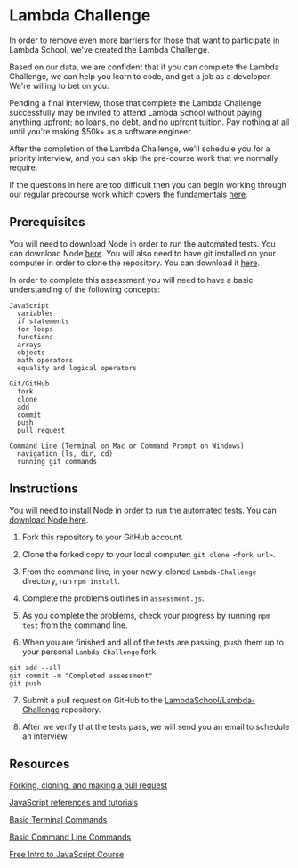 # Lambda Challenge 

In order to remove even more barriers for those that want to participate in Lambda School, we've created the Lambda Challenge.

Based on our data, we are confident that if you can complete the Lambda Challenge, we can help you learn to code, and get a job as a developer. We're willing to bet on you.

Pending a final interview, those that complete the Lambda Challenge successfully may be invited to attend Lambda School without paying anything upfront; no loans, no debt, and no upfront tuition. 
Pay nothing at all until you're making $50k+ as a software engineer.

After the completion of the Lambda Challenge, we'll schedule you for a priority interview, and you can skip the pre-course work that we normally require.

If the questions in here are too difficult then you can begin working through our regular precourse work which covers the fundamentals [here](https://github.com/LambdaSchool/Precourse).

## Prerequisites

You will need to download Node in order to run the automated tests.  You can download Node [here](https://nodejs.org/en/download/).
You will also need to have git installed on your computer in order to clone the repository.  You can download it [here](https://git-scm.com/downloads).

In order to complete this assessment you will need to have a basic understanding of the following concepts:
```
JavaScript
  variables
  if statements
  for loops
  functions
  arrays
  objects
  math operators
  equality and logical operators
  
Git/GitHub
  fork
  clone
  add
  commit
  push
  pull request
  
Command Line (Terminal on Mac or Command Prompt on Windows)
  navigation (ls, dir, cd)
  running git commands
```
## Instructions

You will need to install Node in order to run the automated tests.  You can [download Node here](https://nodejs.org/en/download/).

1. Fork this repository to your GitHub account.

2. Clone the forked copy to your local computer: `git clone <fork url>`.

3. From the command line, in your newly-cloned `Lambda-Challenge` directory, run `npm install`.

4. Complete the problems outlines in `assessment.js`.

5. As you complete the problems, check your progress by running `npm test` from the command line.

6. When you are finished and all of the tests are passing, push them up to your personal `Lambda-Challenge` fork.

```
git add --all
git commit -m "Completed assessment"
git push
```

7. Submit a pull request on GitHub to the [LambdaSchool/Lambda-Challenge](https://github.com/LambdaSchool/Lambda-Challenge) repository.

8. After we verify that the tests pass, we will send you an email to schedule an interview.

## Resources

[Forking, cloning, and making a pull request](https://guides.github.com/activities/forking/)

[JavaScript references and tutorials](https://developer.mozilla.org/en-US/docs/Web/JavaScript)

[Basic Terminal Commands](http://blog.teamtreehouse.com/introduction-to-the-mac-os-x-command-line)

[Basic Command Line Commands](https://www.digitalcitizen.life/command-prompt-how-use-basic-commands)

[Free Intro to JavaScript Course](https://www.udacity.com/course/intro-to-javascript--ud803)

